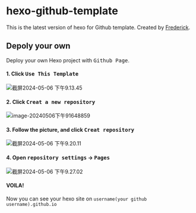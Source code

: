 # hexo-github-template

This is the latest version of hexo for Github template. Created by [Frederick](https://github.com/FrederickAsYou).



## Depoly your own

Deploy your own Hexo project with <kbd>Github Page</kbd>.



#### 1. Click <kbd>Use This Template</kbd>

![截屏2024-05-06 下午9.13.45](https://cdn.jsdelivr.net/gh/FrederickAsYou/upyun-rhimgcdn@img/upload/202405062114305.png)

#### 2. Click <kbd>Creat a new repository</kbd>

![image-20240506下午91648859](https://cdn.jsdelivr.net/gh/FrederickAsYou/upyun-rhimgcdn@img/upload/202405062116912.png)

#### 3. Follow the picture, and click <kbd>Creat repository</kbd>

![截屏2024-05-06 下午9.20.11](https://cdn.jsdelivr.net/gh/FrederickAsYou/upyun-rhimgcdn@img/upload/202405062123881.png)

#### 4. Open <kbd>repository settings</kbd> -> <kbd>Pages</kbd>

![截屏2024-05-06 下午9.27.02](https://cdn.jsdelivr.net/gh/FrederickAsYou/upyun-rhimgcdn@img/upload/202405062128075.png)

#### VOILA!

Now you can see your hexo site on `username(your github username).github.io`
